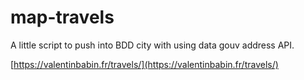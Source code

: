 # map-travels

A little script to push into BDD city with using data gouv address API.

[https://valentinbabin.fr/travels/](https://valentinbabin.fr/travels/)